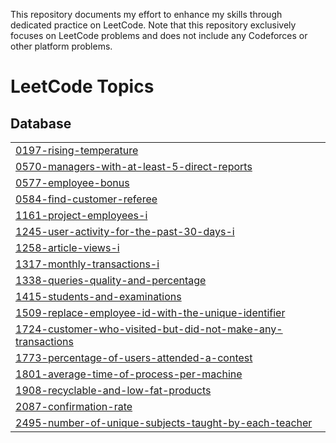 This repository documents my effort to enhance my skills through dedicated practice on LeetCode. Note that this repository exclusively focuses on LeetCode problems and does not include any Codeforces or other platform problems.

<!---LeetCode Topics Start-->
# LeetCode Topics
## Database
|  |
| ------- |
| [0197-rising-temperature](https://github.com/BadryAnas/LeetCode/tree/master/0197-rising-temperature) |
| [0570-managers-with-at-least-5-direct-reports](https://github.com/BadryAnas/LeetCode/tree/master/0570-managers-with-at-least-5-direct-reports) |
| [0577-employee-bonus](https://github.com/BadryAnas/LeetCode/tree/master/0577-employee-bonus) |
| [0584-find-customer-referee](https://github.com/BadryAnas/LeetCode/tree/master/0584-find-customer-referee) |
| [1161-project-employees-i](https://github.com/BadryAnas/LeetCode/tree/master/1161-project-employees-i) |
| [1245-user-activity-for-the-past-30-days-i](https://github.com/BadryAnas/LeetCode/tree/master/1245-user-activity-for-the-past-30-days-i) |
| [1258-article-views-i](https://github.com/BadryAnas/LeetCode/tree/master/1258-article-views-i) |
| [1317-monthly-transactions-i](https://github.com/BadryAnas/LeetCode/tree/master/1317-monthly-transactions-i) |
| [1338-queries-quality-and-percentage](https://github.com/BadryAnas/LeetCode/tree/master/1338-queries-quality-and-percentage) |
| [1415-students-and-examinations](https://github.com/BadryAnas/LeetCode/tree/master/1415-students-and-examinations) |
| [1509-replace-employee-id-with-the-unique-identifier](https://github.com/BadryAnas/LeetCode/tree/master/1509-replace-employee-id-with-the-unique-identifier) |
| [1724-customer-who-visited-but-did-not-make-any-transactions](https://github.com/BadryAnas/LeetCode/tree/master/1724-customer-who-visited-but-did-not-make-any-transactions) |
| [1773-percentage-of-users-attended-a-contest](https://github.com/BadryAnas/LeetCode/tree/master/1773-percentage-of-users-attended-a-contest) |
| [1801-average-time-of-process-per-machine](https://github.com/BadryAnas/LeetCode/tree/master/1801-average-time-of-process-per-machine) |
| [1908-recyclable-and-low-fat-products](https://github.com/BadryAnas/LeetCode/tree/master/1908-recyclable-and-low-fat-products) |
| [2087-confirmation-rate](https://github.com/BadryAnas/LeetCode/tree/master/2087-confirmation-rate) |
| [2495-number-of-unique-subjects-taught-by-each-teacher](https://github.com/BadryAnas/LeetCode/tree/master/2495-number-of-unique-subjects-taught-by-each-teacher) |
<!---LeetCode Topics End-->